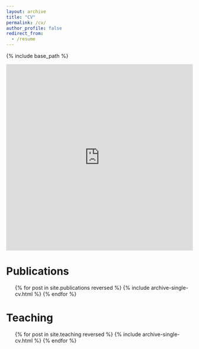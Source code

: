 ```yaml
---
layout: archive
title: "CV"
permalink: /cv/
author_profile: false
redirect_from:
  - /resume
---
```


{% include base_path %}

<div style="position: relative; padding-bottom: 100%; height: 0; overflow: hidden;">
  <iframe src="https://drive.google.com/file/d/1OLf0gRn0Xkqmmx60YfKaaBy0AZDL8sCE/preview" frameborder="0" style="position: absolute; top: 0; left: 0; width: 100%; height: 100%;" allowfullscreen></iframe>
</div>

<script>
  window.addEventListener('load', function() {
    var iframe = document.getElementById('myIframe');
    iframe.onload = function() {
      iframe.style.height = iframe.contentWindow.document.body.scrollHeight + 'px';
    };
  });
</script>

<!-- ![hanjunpark_cv](/images/hanjunpark_20240712cv_final-1.png) -->

Publications
======
  <ul>{% for post in site.publications reversed %}
    {% include archive-single-cv.html %}
  {% endfor %}</ul>

  
Teaching
======
  <ul>{% for post in site.teaching reversed %}
    {% include archive-single-cv.html %}
  {% endfor %}</ul>
  
